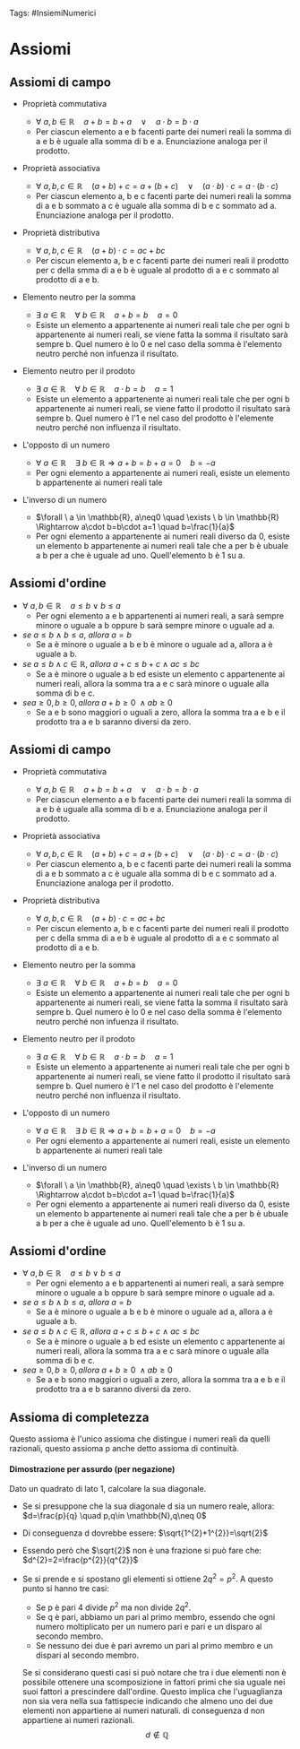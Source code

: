 Tags: #InsiemiNumerici 
# Assiomi
## Assiomi di campo
- Proprietà commutativa
	- $\forall \ a,b \in \mathbb{R} \quad a+b=b+a \quad \vee \quad a\cdot b=b \cdot a$
	- Per ciascun elemento a e b facenti parte dei numeri reali la somma di a e b è uguale alla somma di b e a. Enunciazione analoga per il prodotto.
- Proprietà associativa
	- $\forall \ a,b,c \in \mathbb{R} \quad (a + b)+c=a+(b+c) \quad \vee \quad (a\cdot b)\cdot c= a\cdot (b\cdot c)$ 
	- Per ciascun elemento a, b e c facenti parte dei numeri reali la somma di a e b sommato a c è uguale alla somma di b e c sommato ad a. Enunciazione analoga per il prodotto.
- Proprietà distributiva
	- $\forall \ a,b,c \in \mathbb{R} \quad (a+b)\cdot c=ac+bc$
	- Per ciscun elemento a, b e c facenti parte dei numeri reali il prodotto per c della smma di a e b è uguale al prodotto di a e c sommato al prodotto di a e b.
- Elemento neutro per la somma
	- $\exists \ a \in \mathbb{R} \quad \forall \ b \in \mathbb{R} \quad a+b=b \quad a=0$
	- Esiste un elemento a appartenente ai numeri reali tale che per ogni b appartenente ai numeri reali, se viene fatta la somma il risultato sarà sempre b. Quel numero è lo 0 e nel caso della somma è l'elemento neutro perché non infuenza il risultato.
- Elemento neutro per il prodoto
	- $\exists \ a \in \mathbb{R} \quad \forall \ b \in \mathbb{R} \quad a\cdot b=b \quad a=1$
	- Esiste un elemento a appartenente ai numeri reali tale che per ogni b appartenente ai numeri reali, se viene fatto il prodotto il risultato sarà sempre b. Quel numero è l'1 e nel caso del prodotto è l'elemente neutro perché non influenza il risultato.
- L'opposto di un numero
	- $\forall \ a \in \mathbb{R} \quad \exists \ b \in \mathbb{R} \Rightarrow a+b=b+a=0 \quad b=-a$
	- Per ogni elemento a appartenente ai numeri reali, esiste un elemento b appartenente ai numeri reali tale

- L'inverso di un numero
	- $\forall \ a \in \mathbb{R}, a\neq0 \quad \exists \ b \in \mathbb{R} \Rightarrow a\cdot b=b\cdot a=1 \quad b=\frac{1}{a}$
	- Per ogni elemento a appartenente ai numeri reali diverso da 0, esiste un elemento b appartenente ai numeri reali tale che a per b è ubuale a b per a che è uguale ad uno. Quell'elemento b è 1 su a.
## Assiomi d'ordine
- $\forall \ a,b \in \mathbb{R} \quad a\leq b \ \vee \ b\leq a$
	- Per ogni elemento a e b appartenenti ai numeri reali, a sarà sempre minore o uguale a b oppure b sarà sempre minore o uguale ad a.
- $se \ a\leq b \ \wedge \ b\leq a, \ allora \ a=b$
	- Se a è minore o uguale a b e b è minore o uguale ad a, allora a è uguale a b.
- $se \ a\leq b \wedge c\in \mathbb{R}, \ allora \ a+c\leq b+c \ \wedge \ ac\leq bc$
	- Se a è minore o uguale a b ed esiste un elemento c appartenente ai numeri reali, allora la somma tra a e c sarà minore o uguale alla somma di b e c.
- $se a\geq 0, b\geq 0, allora \ a+b\geq 0 \ \wedge  ab\geq 0$
	- Se a e b sono maggiori o uguali a zero, allora la somma tra a e b e il prodotto tra a e b saranno diversi da zero. 
## Assiomi di campo
- Proprietà commutativa
	- $\forall \ a,b \in \mathbb{R} \quad a+b=b+a \quad \vee \quad a\cdot b=b \cdot a$
	- Per ciascun elemento a e b facenti parte dei numeri reali la somma di a e b è uguale alla somma di b e a. Enunciazione analoga per il prodotto.
- Proprietà associativa
	- $\forall \ a,b,c \in \mathbb{R} \quad (a + b)+c=a+(b+c) \quad \vee \quad (a\cdot b)\cdot c= a\cdot (b\cdot c)$ 
	- Per ciascun elemento a, b e c facenti parte dei numeri reali la somma di a e b sommato a c è uguale alla somma di b e c sommato ad a. Enunciazione analoga per il prodotto.
- Proprietà distributiva
	- $\forall \ a,b,c \in \mathbb{R} \quad (a+b)\cdot c=ac+bc$
	- Per ciscun elemento a, b e c facenti parte dei numeri reali il prodotto per c della smma di a e b è uguale al prodotto di a e c sommato al prodotto di a e b.
- Elemento neutro per la somma
	- $\exists \ a \in \mathbb{R} \quad \forall \ b \in \mathbb{R} \quad a+b=b \quad a=0$
	- Esiste un elemento a appartenente ai numeri reali tale che per ogni b appartenente ai numeri reali, se viene fatta la somma il risultato sarà sempre b. Quel numero è lo 0 e nel caso della somma è l'elemento neutro perché non infuenza il risultato.
- Elemento neutro per il prodoto
	- $\exists \ a \in \mathbb{R} \quad \forall \ b \in \mathbb{R} \quad a\cdot b=b \quad a=1$
	- Esiste un elemento a appartenente ai numeri reali tale che per ogni b appartenente ai numeri reali, se viene fatto il prodotto il risultato sarà sempre b. Quel numero è l'1 e nel caso del prodotto è l'elemente neutro perché non influenza il risultato.
- L'opposto di un numero
	- $\forall \ a \in \mathbb{R} \quad \exists \ b \in \mathbb{R} \Rightarrow a+b=b+a=0 \quad b=-a$
	- Per ogni elemento a appartenente ai numeri reali, esiste un elemento b appartenente ai numeri reali tale

- L'inverso di un numero
	- $\forall \ a \in \mathbb{R}, a\neq0 \quad \exists \ b \in \mathbb{R} \Rightarrow a\cdot b=b\cdot a=1 \quad b=\frac{1}{a}$
	- Per ogni elemento a appartenente ai numeri reali diverso da 0, esiste un elemento b appartenente ai numeri reali tale che a per b è ubuale a b per a che è uguale ad uno. Quell'elemento b è 1 su a.
## Assiomi d'ordine
- $\forall \ a,b \in \mathbb{R} \quad a\leq b \ \vee \ b\leq a$
	- Per ogni elemento a e b appartenenti ai numeri reali, a sarà sempre minore o uguale a b oppure b sarà sempre minore o uguale ad a.
- $se \ a\leq b \ \wedge \ b\leq a, \ allora \ a=b$
	- Se a è minore o uguale a b e b è minore o uguale ad a, allora a è uguale a b.
- $se \ a\leq b \wedge c\in \mathbb{R}, \ allora \ a+c\leq b+c \ \wedge \ ac\leq bc$
	- Se a è minore o uguale a b ed esiste un elemento c appartenente ai numeri reali, allora la somma tra a e c sarà minore o uguale alla somma di b e c.
- $se a\geq 0, b\geq 0, allora \ a+b\geq 0 \ \wedge  ab\geq 0$
	- Se a e b sono maggiori o uguali a zero, allora la somma tra a e b e il prodotto tra a e b saranno diversi da zero. 

## Assioma di completezza
Questo assioma è l'unico assioma che distingue i numeri reali da quelli razionali, questo assioma p anche detto assioma di continuità.
#### Dimostrazione per assurdo (per negazione)
Dato un quadrato di lato 1, calcolare la sua diagonale.
- Se si presuppone che la sua diagonale d sia un numero reale, allora: $d=\frac{p}{q} \quad p,q\in \mathbb{N},q\neq 0$
- Di conseguenza d dovrebbe essere: $\sqrt{1^{2}+1^{2}}=\sqrt{2}$
- Essendo però che $\sqrt{2}$ non è una frazione si può fare che: $d^{2}=2=\frac{p^{2}}{q^{2}}$
- Se si prende e si spostano gli elementi si ottiene $2q^{2}=p^{2}$. A questo punto si hanno tre casi:
	- Se p è pari 4 divide $p^{2}$ ma non divide $2q^{2}$.
	- Se q è pari, abbiamo un pari al primo membro, essendo che ogni numero moltiplicato per un numero pari e pari e un disparo al secondo membro.
	- Se nessuno dei due è pari avremo un pari al primo membro e un dispari al secondo membro.
	
	Se si considerano questi casi si può notare che tra i due elementi non è possibile ottenere una scomposizione in fattori primi che sia uguale nei suoi fattori a prescindere dall'ordine. Questo implica che l'uguaglianza non sia vera nella sua fattispecie indicando che almeno uno dei due elementi non appartiene ai numeri naturali. di conseguenza d non appartiene ai numeri razionali. $$d\notin \mathbb{Q}$$